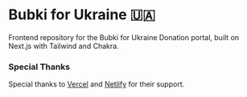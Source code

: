 # Bubki for Ukraine 🇺🇦

Frontend repository for the Bubki for Ukraine Donation portal, built on Next.js with Tailwind and Chakra.

### Special Thanks

Special thanks to [Vercel](https://vercel.com/) and
[Netlify](https://netlify.com) for their support.
